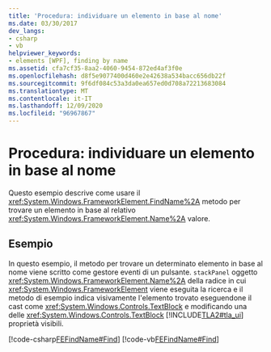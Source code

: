 ```yaml
---
title: 'Procedura: individuare un elemento in base al nome'
ms.date: 03/30/2017
dev_langs:
- csharp
- vb
helpviewer_keywords:
- elements [WPF], finding by name
ms.assetid: cfa7cf35-8aa2-4060-9454-872ed4af3f0e
ms.openlocfilehash: d8f5e9077400d460e2e42638a534bacc656db22f
ms.sourcegitcommit: 9f6df084c53a3da0ea657ed0d708a72213683084
ms.translationtype: MT
ms.contentlocale: it-IT
ms.lasthandoff: 12/09/2020
ms.locfileid: "96967867"
---
```

# <a name="how-to-find-an-element-by-its-name"></a>Procedura: individuare un elemento in base al nome
Questo esempio descrive come usare il <xref:System.Windows.FrameworkElement.FindName%2A> metodo per trovare un elemento in base al relativo <xref:System.Windows.FrameworkElement.Name%2A> valore.  
  
## <a name="example"></a>Esempio  
 In questo esempio, il metodo per trovare un determinato elemento in base al nome viene scritto come gestore eventi di un pulsante. `stackPanel` oggetto <xref:System.Windows.FrameworkElement.Name%2A> della radice in cui <xref:System.Windows.FrameworkElement> viene eseguita la ricerca e il metodo di esempio indica visivamente l'elemento trovato eseguendone il cast come <xref:System.Windows.Controls.TextBlock> e modificando una delle <xref:System.Windows.Controls.TextBlock> [!INCLUDE[TLA2#tla_ui](../../../includes/tla2sharptla-ui-md.md)] proprietà visibili.  
  
 [!code-csharp[FEFindName#Find](~/samples/snippets/csharp/VS_Snippets_Wpf/FEFindName/CSharp/default.xaml.cs#find)]
 [!code-vb[FEFindName#Find](~/samples/snippets/visualbasic/VS_Snippets_Wpf/FEFindName/VisualBasic/default.xaml.vb#find)]
